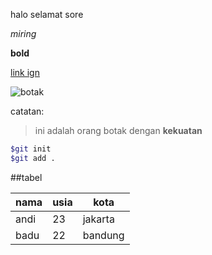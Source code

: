 halo selamat sore

*miring*

**bold**

[link ign](http://sea.ign.com/)

![botak](https://sm.ign.com/t/ign_ap/slotter/default/anthem-deck-1548357817903-320w_qhxx.560.jpg)

catatan:
>ini adalah orang botak dengan **kekuatan**

```bash
$git init
$git add .

```

##tabel

nama | usia | kota
-|-|-
andi|23|jakarta
badu|22|bandung